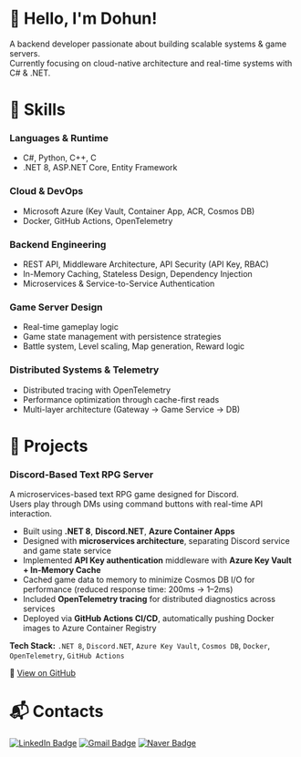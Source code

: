 # 👋 Hello, I'm Dohun!

A backend developer passionate about building scalable systems & game servers.  
Currently focusing on cloud-native architecture and real-time systems with C# & .NET.

# 💪 Skills

### Languages & Runtime
- C#, Python, C++, C
- .NET 8, ASP.NET Core, Entity Framework

### Cloud & DevOps
- Microsoft Azure (Key Vault, Container App, ACR, Cosmos DB)
- Docker, GitHub Actions, OpenTelemetry

### Backend Engineering
- REST API, Middleware Architecture, API Security (API Key, RBAC)
- In-Memory Caching, Stateless Design, Dependency Injection
- Microservices & Service-to-Service Authentication

### Game Server Design
- Real-time gameplay logic
- Game state management with persistence strategies
- Battle system, Level scaling, Map generation, Reward logic

### Distributed Systems & Telemetry
- Distributed tracing with OpenTelemetry
- Performance optimization through cache-first reads
- Multi-layer architecture (Gateway → Game Service → DB)

# 🚀 Projects

### Discord-Based Text RPG Server  
A microservices-based text RPG game designed for Discord.  
Users play through DMs using command buttons with real-time API interaction.

- Built using **.NET 8**, **Discord.NET**, **Azure Container Apps**
- Designed with **microservices architecture**, separating Discord service and game state service
- Implemented **API Key authentication** middleware with **Azure Key Vault + In-Memory Cache**
- Cached game data to memory to minimize Cosmos DB I/O for performance (reduced response time: 200ms → 1–2ms)
- Included **OpenTelemetry tracing** for distributed diagnostics across services
- Deployed via **GitHub Actions CI/CD**, automatically pushing Docker images to Azure Container Registry

**Tech Stack:** `.NET 8`, `Discord.NET`, `Azure Key Vault`, `Cosmos DB`, `Docker`, `OpenTelemetry`, `GitHub Actions`

🔗 [View on GitHub](https://github.com/Dungeon-RPG-Discord-Game-Server)

# :mailbox_with_mail: Contacts
[![LinkedIn Badge](http://img.shields.io/badge/-LinkedIn-003D8F?style=flat-square&logo=github&link=https://soo-vely-dev.tistory.com/)](https://www.linkedin.com/in/dohun-lee-304971313/)
[![Gmail Badge](https://img.shields.io/badge/Gmail-d14836?style=flat-square&logo=Gmail&logoColor=white&link=mailto:kimsh1691@gmail.com)](mailto:vbn9302@gmail.com)
[![Naver Badge](https://img.shields.io/badge/Naver-03C75A?style=flat-square&logo=Naver&logoColor=white&link=mailto:rlatngus1691@naver.com)](mailto:vbn930@naver.com)
